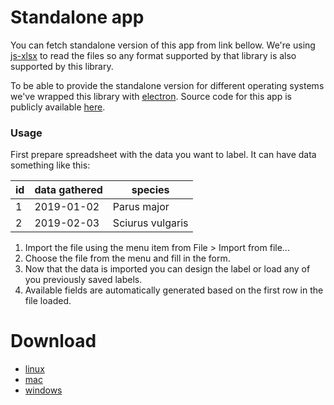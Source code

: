 # Standalone app

You can fetch standalone version of this app from link bellow. We're using [js-xlsx](https://github.com/protobi/js-xlsx/tree/beta)
to read the files so any format supported by that library is also supported by this library.
  
To be able to provide the standalone version for different operating systems
we've wrapped this library with [electron](https://electronjs.org).
Source code for this app is publicly available 
[here](https://bitbucket.org/luomus/laji.fi-front/src/development/projects/label-designer-electron/).

### Usage

First prepare spreadsheet with the data you want to label. It can have data something like this:

|  id  | data gathered | species          |
|------|---------------|------------------|
| 1    | 2019-01-02    | Parus major      |
| 2    | 2019-02-03    | Sciurus vulgaris |

1. Import the file using the menu item from File > Import from file...
2. Choose the file from the menu and fill in the form.
3. Now that the data is imported you can design the label or load any of you previously saved
labels. 
4. Available fields are automatically generated based on the first row in the file loaded.

# Download

* [linux](https://cdn.laji.fi/label-designer/label-designer-linux-x64.tar.gz)
* [mac](https://cdn.laji.fi/label-designer/label-designer-darwin-x64.zip)
* [windows](https://cdn.laji.fi/label-designer/label-designer-windows.zip)
